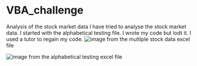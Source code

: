 # VBA_challenge
Analysis of the stock market data
I have tried to analyse the stock market data. 
I started with the alphabetical testing file. I wrote my code but lodt it. 
I used a tutor to regain my code.
![image](https://github.com/mshidhaye/VBA_challenge/assets/135628020/68104556-94f7-4922-a5c3-988172406924)
from the multiple stock data excel file

![image](https://github.com/mshidhaye/VBA_challenge/assets/135628020/897d5257-c3e6-48cc-8a0d-8ea94d7c1f3d)
from the alphabetical testing excel file

